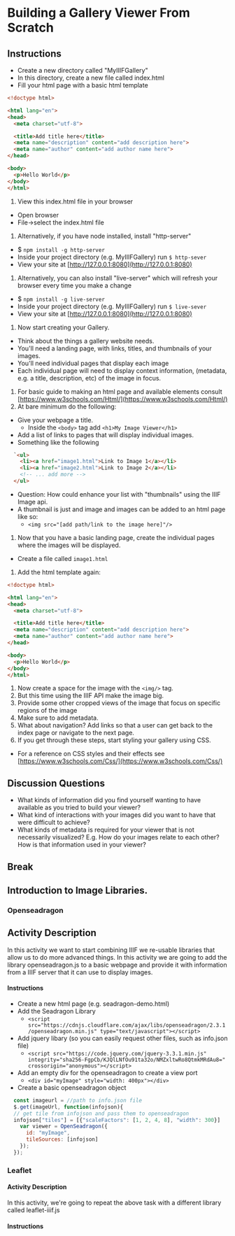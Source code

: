 # Building a Gallery Viewer From Scratch

## Instructions

* Create a new directory called "MyIIIFGallery"
* In this directory, create a new file called index.html
* Fill your html page with a basic html template

```html
<!doctype html>

<html lang="en">
<head>
  <meta charset="utf-8">

  <title>Add title here</title>
  <meta name="description" content="add description here">
  <meta name="author" content="add author name here">
</head>

<body>
  <p>Hello World</p>
</body>
</html>
```

1. View this index.html file in your browser
  * Open browser
  * File->select the index.html file
1. Alternatively, if you have node installed, install "http-server"
  * $ `npm install -g http-server`
  * Inside your project directory (e.g. MyIIIFGallery) run `$ http-sever`
  * View your site at [http://127.0.0.1:8080](http://127.0.0.1:8080)
1. Alternatively, you can also install "live-server" which will refresh your browser every time you make a change
  * $ `npm install -g live-server`
  * Inside your project directory (e.g. MyIIIFGallery) run `$ live-sever`
  * View your site at [http://127.0.0.1:8080](http://127.0.0.1:8080)

1. Now start creating your Gallery.
  * Think about the things a gallery website needs.
  * You'll need a landing page, with links, titles, and thumbnails of your images.
  * You'll need individual pages that display each image
  * Each individual page will need to display context information, (metadata, e.g. a title, description, etc) of the image in focus.
1. For basic guide to making an html page and available elements consult [https://www.w3schools.com/Html/](https://www.w3schools.com/Html/)
1. At bare minimum do the following:
  * Give your webpage a title.
    * Inside the `<body>` tag add `<h1>My Image Viewer</h1>`
  * Add a list of links to pages that will display individual images.
  * Something like the following

```html
  `<ul>
    <li><a href="image1.html">Link to Image 1</a></li>
    <li><a href="image2.html">Link to Image 2</a></li>
    <!-- ... add more -->
  </ul>
```
  * Question: How could enhance your list with "thumbnails" using the IIIF Image api.
  * A thumbnail is just and image and images can be added to an html page like so:
    * `<img src="[add path/link to the image here]"/>`
1. Now that you have a basic landing page, create the individual pages where the images will be displayed.
  * Create a file called `image1.html`
1. Add the html template again:

```html
<!doctype html>

<html lang="en">
<head>
  <meta charset="utf-8">

  <title>Add title here</title>
  <meta name="description" content="add description here">
  <meta name="author" content="add author name here">
</head>

<body>
  <p>Hello World</p>
</body>
</html>
```
1. Now create a space for the image with the `<img/>` tag.
1. But this time using the IIIF API make the image big.
1. Provide some other cropped views of the image that focus on specific regions of the image
1. Make sure to add metadata.
1. What about navigation? Add links so that a user can get back to the index page or navigate to the next page.
1. If you get through these steps, start styling your gallery using CSS.
  * For a reference on CSS styles and their effects see [https://www.w3schools.com/Css/](https://www.w3schools.com/Css/)

## Discussion Questions

* What kinds of information did you find yourself wanting to have available as you tried to build your viewer?
* What kind of interactions with your images did you want to have that were difficult to achieve?
* What kinds of metadata is required for your viewer that is not necessarily visualized? E.g. How do your images relate to each other? How is that information used in your viewer?

## Break

## Introduction to Image Libraries.

### Openseadragon

## Activity Description

In this activity we want to start combining IIIF we re-usable libraries that allow us to do more advanced things. In this activity we are going to add the library openseadragon.js to a basic webpage and provide it with information from a IIIF server that it can use to display images.

#### Instructions

* Create a new html page (e.g. seadragon-demo.html)
* Add the Seadragon Library
  * `<script
    src="https://cdnjs.cloudflare.com/ajax/libs/openseadragon/2.3.1/openseadragon.min.js" type="text/javascript"></script>`
* Add jquery libary (so you can easily request other files, such as info.json file)
  * `<script
    src="https://code.jquery.com/jquery-3.3.1.min.js"
    integrity="sha256-FgpCb/KJQlLNfOu91ta32o/NMZxltwRo8QtmkMRdAu8="
    crossorigin="anonymous"></script>`
* Add an empty div for the openseadragon to create a view port
  * `<div id="myImage" style="width: 400px"></div>`
* Create a basic openseadragon object

```javascript
  const imageurl = //path to info.json file
  $.get(imageUrl, function(infojson){
  // get tile from infojson and pass them to openseadragon
  infojson["tiles"] = [{"scaleFactors": [1, 2, 4, 8], "width": 300}]
    var viewer = OpenSeadragon({
      id: "myImage",
      tileSources: [infojson]
    });
  });
```


### Leaflet

#### Activity Description

In this activity, we're going to repeat the above task with a different library called leaflet-iiif.js

#### Instructions
